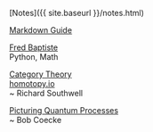<link rel="stylesheet" type="text/css" href="{{ site.baseurl }}/styles.css">

[Notes]({{ site.baseurl }}/notes.html)

[Markdown Guide](https://www.markdownguide.org)  

[Fred Baptiste](https://www.youtube.com/@mathbyteacademy)  
Python, Math  

[Category Theory](https://www.youtube.com/playlist?list=PLCTMeyjMKRkoS699U0OJ3ymr3r01sI08l)   
[homotopy.io](https://beta.homotopy.io)  
~ Richard Southwell  

[Picturing Quantum Processes](https://www.youtube.com/@OxfordQuantumVideo/search?query=Picturing%20Quantum%20Processes)  
~ Bob Coecke  

